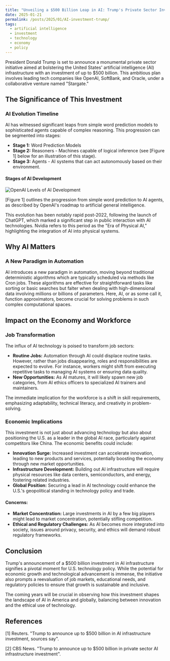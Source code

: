 ```yaml
---
title: "Unveiling a $500 Billion Leap in AI: Trump's Private Sector Investment Plan"
date: 2025-01-21
permalink: /posts/2025/01/AI-investment-trump/
tags:
  - artificial intelligence
  - investment
  - technology
  - economy
  - policy
---
```


President Donald Trump is set to announce a monumental private sector initiative aimed at bolstering the United States' artificial intelligence (AI) infrastructure with an investment of up to $500 billion. This ambitious plan involves leading tech companies like OpenAI, SoftBank, and Oracle, under a collaborative venture named "Stargate."

## The Significance of This Investment

### AI Evolution Timeline

AI has witnessed significant leaps from simple word prediction models to sophisticated agents capable of complex reasoning. This progression can be segmented into stages:

- **Stage 1:** Word Prediction Models
- **Stage 2:** Reasoners - Machines capable of logical inference (see [Figure 1] below for an illustration of this stage).
- **Stage 3:** Agents - AI systems that can act autonomously based on their environment.

#### Stages of AI Development

![OpenAI Levels of AI Development](https://jethroodeyemi.github.io/files/2025_01_21_post/openai-levels.svg)

[Figure 1] outlines the progression from simple word prediction to AI agents, as described by OpenAI's roadmap to artificial general intelligence.

This evolution has been notably rapid post-2022, following the launch of ChatGPT, which marked a significant step in public interaction with AI technologies. Nvidia refers to this period as the "Era of Physical AI," highlighting the integration of AI into physical systems.

## Why AI Matters

### A New Paradigm in Automation

AI introduces a new paradigm in automation, moving beyond traditional deterministic algorithms which are typically scheduled via methods like Cron jobs. These algorithms are effective for straightforward tasks like sorting or basic searches but falter when dealing with high-dimensional data involving millions or billions of parameters. Here, AI, or as some call it, function approximators, become crucial for solving problems in such complex computational spaces.

## Impact on the Economy and Workforce

### Job Transformation

The influx of AI technology is poised to transform job sectors:

- **Routine Jobs:** Automation through AI could displace routine tasks. However, rather than jobs disappearing, roles and responsibilities are expected to evolve. For instance, workers might shift from executing repetitive tasks to managing AI systems or ensuring data quality.
- **New Opportunities:** As AI matures, it will likely spawn new job categories, from AI ethics officers to specialized AI trainers and maintainers.

The immediate implication for the workforce is a shift in skill requirements, emphasizing adaptability, technical literacy, and creativity in problem-solving.

### Economic Implications

This investment is not just about advancing technology but also about positioning the U.S. as a leader in the global AI race, particularly against competitors like China. The economic benefits could include:

- **Innovation Surge:** Increased investment can accelerate innovation, leading to new products and services, potentially boosting the economy through new market opportunities.
- **Infrastructure Development:** Building out AI infrastructure will require physical resources like data centers, semiconductors, and energy, fostering related industries.
- **Global Position:** Securing a lead in AI technology could enhance the U.S.'s geopolitical standing in technology policy and trade.

#### Concerns:

- **Market Concentration:** Large investments in AI by a few big players might lead to market concentration, potentially stifling competition.
- **Ethical and Regulatory Challenges:** As AI becomes more integrated into society, issues around privacy, security, and ethics will demand robust regulatory frameworks.

## Conclusion

Trump's announcement of a $500 billion investment in AI infrastructure signifies a pivotal moment for U.S. technology policy. While the potential for economic growth and technological advancement is immense, the initiative also prompts a reevaluation of job markets, educational needs, and regulatory policies to ensure that growth is sustainable and inclusive.

The coming years will be crucial in observing how this investment shapes the landscape of AI in America and globally, balancing between innovation and the ethical use of technology.

## References

[1] Reuters. "Trump to announce up to $500 billion in AI infrastructure investment, sources say".

[2] CBS News. "Trump to announce up to $500 billion in private sector AI infrastructure investment".
